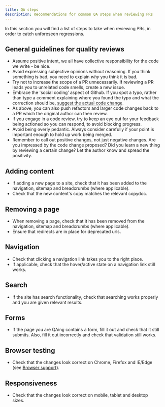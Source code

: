 ```yaml
---
title: QA steps
description: Recommendations for common QA steps when reviewing PRs
---
```


In this section you will find a list of steps to take when reviewing PRs, in order to catch unforeseen regressions.

## General guidelines for quality reviews

- Assume positive intent, we all have collective responsibility for the code we write - be nice.
- Avoid expressing subjective opinions without reasoning. If you think something is bad, you need to explain _why_ you think it is bad.
- Try not to increase the scope of a PR unnecessarily. If reviewing a PR leads you to unrelated code smells, create a new issue.
- Embrace the 'social coding' aspect of Github. If you spot a typo, rather than type a comment explaining where you found the typo and what the correction should be, [suggest the actual code change](https://help.github.com/articles/incorporating-feedback-in-your-pull-request/#applying-a-suggested-change).
- As above, you can also push refactors and larger code changes back to a PR which the original author can then review.
- If you engage in a code review, try to keep an eye out for your feedback being actioned so you can respond, to avoid blocking progress.
- Avoid being overly pedantic. Always consider carefully if your point is important enough to hold up work being merged.
- Remember to call out positive changes, not just negative changes. Are you impressed by the code change proposed? Did you learn a new thing by reviewing a certain change? Let the author know and spread the positivity.

## Adding content

- If adding a new page to a site, check that it has been added to the navigation, sitemap and breadcrumbs (where applicable).
- Check that the new content's copy matches the relevant copydoc.

## Removing a page

- When removing a page, check that it has been removed from the navigation, sitemap and breadcrumbs (where applicable).
- Ensure that redirects are in place for deprecated urls.

## Navigation

- Check that clicking a navigation link takes you to the right place.
- If applicable, check that the hover/active state on a navigation link still works.

## Search

- If the site has search functionality, check that searching works properly and you are given relevant results.

## Forms

- If the page you are QAing contains a form, fill it out and check that it still submits. Also, fill it out incorrectly and check that validation still works.

## Browser testing

- Check that the changes look correct on Chrome, Firefox and IE/Edge (see [Browser support](/coding/browser-support.md)).

## Responsiveness

- Check that the changes look correct on mobile, tablet and desktop sizes.
